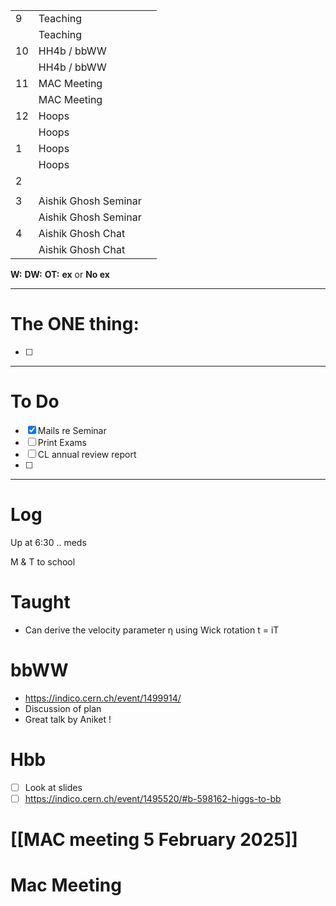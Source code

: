 
|     |                      |     |
| --- | -------------------- | --- |
| 9   | Teaching             |     |
|     | Teaching             |     |
| 10  | HH4b / bbWW          |     |
|     | HH4b / bbWW          |     |
| 11  | MAC Meeting          |     |
|     | MAC Meeting          |     |
| 12  | Hoops                |     |
|     | Hoops                |     |
| 1   | Hoops                |     |
|     | Hoops                |     |
| 2   |                      |     |
|     |                      |     |
| 3   | Aishik Ghosh Seminar |     |
|     | Aishik Ghosh Seminar |     |
| 4   | Aishik Ghosh Chat    |     |
|     | Aishik Ghosh Chat    |     |

**W:**
**DW:**
**OT:**
**ex** or **No ex**

---
# The ONE thing: 
- [ ] 

---
# To Do

- [x] Mails re Seminar
- [ ] Print Exams
- [ ] CL annual review report
- [ ] 

---

# Log

Up at 6:30 .. meds

M & T to school

# Taught 
- Can derive the velocity parameter η using Wick rotation t = iT

# bbWW
- https://indico.cern.ch/event/1499914/
- Discussion of plan
- Great talk by Aniket ! 

# Hbb
- [ ] Look at slides
- [ ] https://indico.cern.ch/event/1495520/#b-598162-higgs-to-bb

# [[MAC meeting 5 February 2025]]

# Mac Meeting
